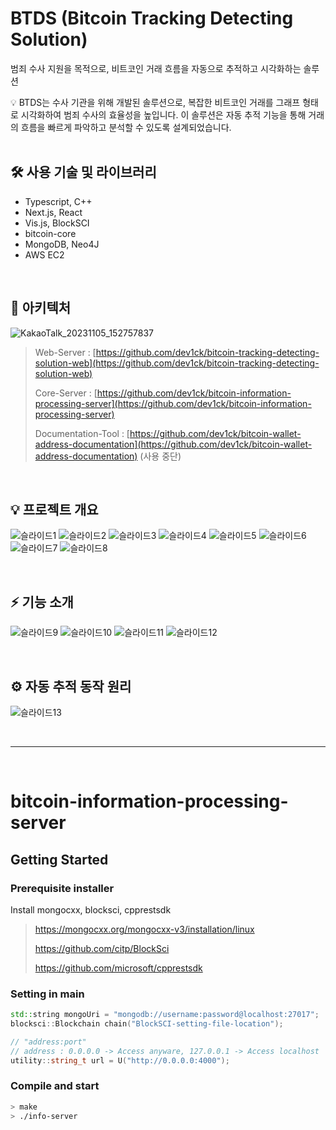 # BTDS (Bitcoin Tracking Detecting Solution)

범죄 수사 지원을 목적으로, 비트코인 거래 흐름을 자동으로 추적하고 시각화하는 솔루션

<aside>
💡 BTDS는 수사 기관을 위해 개발된 솔루션으로, 복잡한 비트코인 거래를 그래프 형태로 시각화하여 범죄 수사의 효율성을 높입니다. 이 솔루션은 자동 추적 기능을 통해 거래의 흐름을 빠르게 파악하고 분석할 수 있도록 설계되었습니다.
</aside>

<br/>

## 🛠️ 사용 기술 및 라이브러리

- Typescript, C++
- Next.js, React
- Vis.js, BlockSCI
- bitcoin-core
- MongoDB, Neo4J
- AWS EC2

<br/>

## 🔗 아키텍처

![KakaoTalk_20231105_152757837](https://github.com/dev1ck/bitcoin-tracking-detecting-solution-web/assets/96347313/63c07d38-7900-4342-8d69-5d7c832cd396)

> Web-Server : [https://github.com/dev1ck/bitcoin-tracking-detecting-solution-web](https://github.com/dev1ck/bitcoin-tracking-detecting-solution-web)
>
> Core-Server : [https://github.com/dev1ck/bitcoin-information-processing-server](https://github.com/dev1ck/bitcoin-information-processing-server)
>
> Documentation-Tool : [https://github.com/dev1ck/bitcoin-wallet-address-documentation](https://github.com/dev1ck/bitcoin-wallet-address-documentation) (사용 중단)

<br/>

## 💡 프로젝트 개요

![슬라이드1](https://github.com/dev1ck/bitcoin-tracking-detecting-solution-web/assets/96347313/1fb57a4a-b4e4-4714-9793-1fc84caf7444)
![슬라이드2](https://github.com/dev1ck/bitcoin-tracking-detecting-solution-web/assets/96347313/e7a6ffa8-dbb3-456f-a76e-2fe1b2d0a95b)
![슬라이드3](https://github.com/dev1ck/bitcoin-tracking-detecting-solution-web/assets/96347313/97184db9-6d74-4260-99ab-572c01b0c885)
![슬라이드4](https://github.com/dev1ck/bitcoin-tracking-detecting-solution-web/assets/96347313/79bcc347-e654-4fae-8561-0948ff2cc9ae)
![슬라이드5](https://github.com/dev1ck/bitcoin-tracking-detecting-solution-web/assets/96347313/0ae11574-a7d3-4efe-857e-204dfd23b60c)
![슬라이드6](https://github.com/dev1ck/bitcoin-tracking-detecting-solution-web/assets/96347313/3775fa9f-5d5d-4ecf-bb5a-b20a0f452313)
![슬라이드7](https://github.com/dev1ck/bitcoin-tracking-detecting-solution-web/assets/96347313/e5426403-5e8a-4696-bb40-52c0a53af2b6)
![슬라이드8](https://github.com/dev1ck/bitcoin-tracking-detecting-solution-web/assets/96347313/148cc057-774b-4255-b641-63966d30df34)

<br/>

## ⚡ 기능 소개

![슬라이드9](https://github.com/dev1ck/bitcoin-tracking-detecting-solution-web/assets/96347313/58474fc7-6fef-428e-8db1-123a48e9f1b5)
![슬라이드10](https://github.com/dev1ck/bitcoin-tracking-detecting-solution-web/assets/96347313/87fe50eb-2ace-49d4-8508-a7acbb6edc44)
![슬라이드11](https://github.com/dev1ck/bitcoin-tracking-detecting-solution-web/assets/96347313/617fbe7e-c359-41e9-ae31-0721d8535e06)
![슬라이드12](https://github.com/dev1ck/bitcoin-tracking-detecting-solution-web/assets/96347313/b24cffb3-0219-4ceb-bd9f-14f699e23a0e)

<br/>

## ⚙️ 자동 추적 동작 원리

![슬라이드13](https://github.com/dev1ck/bitcoin-tracking-detecting-solution-web/assets/96347313/542a1bcd-f97b-4ec7-aed5-1bef946ade4e)

<br/>

---

<br/>

# bitcoin-information-processing-server

## Getting Started

### Prerequisite installer

Install mongocxx, blocksci, cpprestsdk

> https://mongocxx.org/mongocxx-v3/installation/linux
>
> https://github.com/citp/BlockSci
>
> https://github.com/microsoft/cpprestsdk

### Setting in main

```cpp
std::string mongoUri = "mongodb://username:password@localhost:27017";
blocksci::Blockchain chain("BlockSCI-setting-file-location");

// "address:port"
// address : 0.0.0.0 -> Access anyware, 127.0.0.1 -> Access localhost
utility::string_t url = U("http://0.0.0.0:4000");
```

### Compile and start

```Bash
> make
> ./info-server
```
